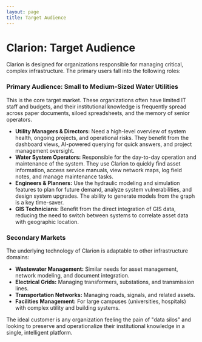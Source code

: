 ```yaml
---
layout: page
title: Target Audience
---
```

# Clarion: Target Audience

Clarion is designed for organizations responsible for managing critical, complex infrastructure. The primary users fall into the following roles:

### Primary Audience: Small to Medium-Sized Water Utilities
This is the core target market. These organizations often have limited IT staff and budgets, and their institutional knowledge is frequently spread across paper documents, siloed spreadsheets, and the memory of senior operators.

-   **Utility Managers & Directors:** Need a high-level overview of system health, ongoing projects, and operational risks. They benefit from the dashboard views, AI-powered querying for quick answers, and project management oversight.
-   **Water System Operators:** Responsible for the day-to-day operation and maintenance of the system. They use Clarion to quickly find asset information, access service manuals, view network maps, log field notes, and manage maintenance tasks.
-   **Engineers & Planners:** Use the hydraulic modeling and simulation features to plan for future demand, analyze system vulnerabilities, and design system upgrades. The ability to generate models from the graph is a key time-saver.
-   **GIS Technicians:** Benefit from the direct integration of GIS data, reducing the need to switch between systems to correlate asset data with geographic location.

### Secondary Markets
The underlying technology of Clarion is adaptable to other infrastructure domains:

-   **Wastewater Management:** Similar needs for asset management, network modeling, and document integration.
-   **Electrical Grids:** Managing transformers, substations, and transmission lines.
-   **Transportation Networks:** Managing roads, signals, and related assets.
-   **Facilities Management:** For large campuses (universities, hospitals) with complex utility and building systems.

The ideal customer is any organization feeling the pain of "data silos" and looking to preserve and operationalize their institutional knowledge in a single, intelligent platform. 